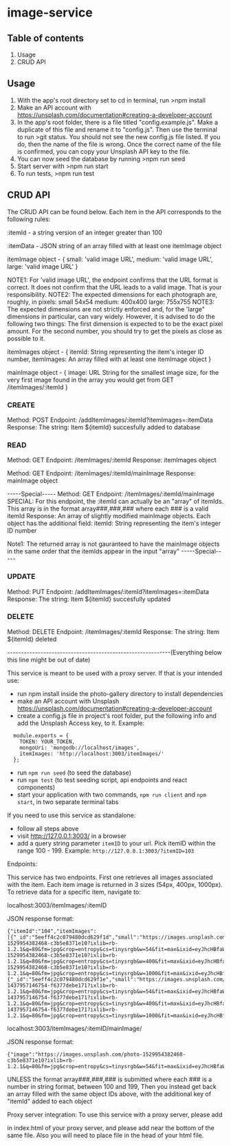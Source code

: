 # image-service

## Table of contents
1. Usage
2. CRUD API

## Usage

1. With the app's root directory set to cd in terminal, run >npm install
2. Make an API account with https://unsplash.com/documentation#creating-a-developer-account
3. In the app's root folder, there is a file titled "config.example.js". Make a duplicate of this file and rename it to "config.js". Then use the terminal to run >git status. You should not see the new config.js file listed. If you do, then the name of the file is wrong. Once the correct name of the file is confirmed, you can copy your Unsplash API key to the file.
4. You can now seed the database by running >npm run seed
5. Start server with >npm run start
6. To run tests, >npm run test

## CRUD API

The CRUD API can be found below. Each item in the API corresponds to the following rules:

:itemId -  a string version of an integer greater than 100

:itemData - JSON string of an array filled with at least one itemImage object

itemImage object - {
  small: 'valid image URL',
  medium: 'valid image URL',
  large: 'valid image URL'
}

NOTE1: For 'valid image URL', the endpoint confirms that the URL format is correct. It does not confirm that the URL leads to a valid image. That is your responsibility.
NOTE2: The expected dimensions for each photograph are, roughly, in pixels:
  small 54x54
  medium: 400x400
  large: 755x755
NOTE3: The expected dimensions are not strictly enforced and, for the 'large" dimensions in particular, can vary widely. However, it is advised to do the following two things: The first dimension is expected to to be the exact pixel amount. For the second number, you should try to get the pixels as close as possible to it.

itemImages object - {
  itemId: String representing the item's integer ID number,
  itemImages: An array filled with at least one itemImage object
}

mainImage object - {
image: URL String for the smallest image size, for the very first image found in the array you would get from GET /itemImages/:itemId
}


### CREATE

Method: POST
Endpoint: /addItemImages/:itemId?itemImages=:itemData
Response: The string: Item ${itemId} succesfully added to database


### READ

Method: GET
Endpoint: /itemImages/:itemId
Response: itemImages object


Method: GET
Endpoint: /itemImages/:itemId/mainImage
Response: mainImage object

-----Special-----
Method: GET
Endpoint: /itemImages/:itemId/mainImage
SPECIAL: For this endpoint, the :itemId can actually be an "array" of itemIds. This array is in the format array###,###,### where each ### is a valid itemId
Response: An array of slightly modified mainImage objects. Each object has the additional field: itemId: String representing the item's integer ID number

Note1: The returned array is not gauranteed to have the mainImage objects in the same order that the itemIds appear in the input "array"
-----Special-----


### UPDATE

Method: PUT
Endpoint: /addItemImages/:itemId?itemImages=:itemData
Response: The string: Item ${itemId} succesfully updated


### DELETE

Method: DELETE
Endpoint: /itemImages/:itemId
Response: The string: Item ${itemId} deleted



-----------------------------------------------------------(Everything below this line might be out of date)

This service is meant to be used with a proxy server. If that is your intended use:

- run npm install inside the photo-gallery directory to install dependencies
- make an API account with Unsplash https://unsplash.com/documentation#creating-a-developer-account
- create a config.js file in project's root folder, put the following info and add the Unsplash Access key,  to it. Example:
```
  module.exports = {
    TOKEN: YOUR_TOKEN,
    mongoUri: 'mongodb://localhost/images',
    itemImages: 'http://localhost:3003/itemImages/'
  };
```
- run `npm run seed` (to seed the database)
- run `npm test` (to test seeding script, api endpoints and react components)
- start your application with two commands, `npm run client` and `npm start`, in two separate terminal tabs

If you need to use this service as standalone:

- follow all steps above
- visit http://127.0.0.1:3003/ in a browser
- add a query string parameter `itemID` to your url. Pick itemID within the range 100 - 199.
Example: `http://127.0.0.1:3003/?itemID=103`

Endpoints:

This service has two endpoints. First one retrieves all images associated with the item. Each item image is returned in 3 sizes (54px, 400px, 1000px). To retrieve data for a specific item, navigate to:

localhost:3003/itemImages/:itemID

JSON response format:

```
{"itemId":"104","itemImages":[{"_id":"5eeff4c2c079480dcd629f1d","small":"https://images.unsplash.com/photo-1529954382468-c3b5e8371e10?ixlib=rb-1.2.1&q=80&fm=jpg&crop=entropy&cs=tinysrgb&w=54&fit=max&ixid=eyJhcHBfaWQiOjE0MjE3OH0","medium":"https://images.unsplash.com/photo-1529954382468-c3b5e8371e10?ixlib=rb-1.2.1&q=80&fm=jpg&crop=entropy&cs=tinysrgb&w=400&fit=max&ixid=eyJhcHBfaWQiOjE0MjE3OH0","large":"https://images.unsplash.com/photo-1529954382468-c3b5e8371e10?ixlib=rb-1.2.1&q=80&fm=jpg&crop=entropy&cs=tinysrgb&w=1000&fit=max&ixid=eyJhcHBfaWQiOjE0MjE3OH0"},{"_id":"5eeff4c2c079480dcd629f1e","small":"https://images.unsplash.com/photo-1437957146754-f6377debe171?ixlib=rb-1.2.1&q=80&fm=jpg&crop=entropy&cs=tinysrgb&w=54&fit=max&ixid=eyJhcHBfaWQiOjE0MjE3OH0","medium":"https://images.unsplash.com/photo-1437957146754-f6377debe171?ixlib=rb-1.2.1&q=80&fm=jpg&crop=entropy&cs=tinysrgb&w=400&fit=max&ixid=eyJhcHBfaWQiOjE0MjE3OH0","large":"https://images.unsplash.com/photo-1437957146754-f6377debe171?ixlib=rb-1.2.1&q=80&fm=jpg&crop=entropy&cs=tinysrgb&w=1000&fit=max&ixid=eyJhcHBfaWQiOjE0MjE3OH0"}]}

```

localhost:3003/itemImages/:itemID/mainImage/

JSON response format:

```
{"image":"https://images.unsplash.com/photo-1529954382468-c3b5e8371e10?ixlib=rb-1.2.1&q=80&fm=jpg&crop=entropy&cs=tinysrgb&w=54&fit=max&ixid=eyJhcHBfaWQiOjE0MjE3OH0"}

```

UNLESS the format array###,###,### is submitted where each ### is a number in string format, between 100 and 199, Then you instead get back an array filled with the same object IDs above, with the additional key of "itemId" added to each object

Proxy server integration:
To use this service with a proxy server, please add <div id="gallery"></div> in index.html of your proxy server, and please add <script type="text/javascript" src="http://localhost:3003/bundle.js"></script> near the bottom of the same file. Also you will need to place <link rel="stylesheet" href="http://localhost:3003/style.css"></link> file in the head of your html file.
